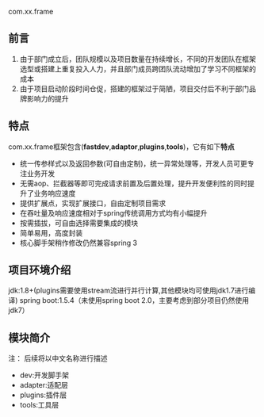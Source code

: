 com.xx.frame
## 前言

 1. 由于部门成立后，团队规模以及项目数量在持续增长，不同的开发团队在框架选型或搭建上重复投入人力，并且部门成员跨团队流动增加了学习不同框架的成本
 2. 由于项目启动阶段时间仓促，搭建的框架过于简陋，项目交付后不利于部门品牌影响力的提升
 
 ## 特点
com.xx.frame框架包含(**fastdev**,**adaptor**,**plugins**,**tools**)，它有如下**特点**

-  统一传参样式以及返回参数(可自由定制)，统一异常处理等，开发人员可更专注业务开发
- 无需aop、拦截器等即可完成请求前置及后置处理，提升开发便利性的同时提升了业务响应速度
- 提供扩展点，实现扩展接口，自由定制项目需求
- 在吞吐量及响应速度相对于spring传统调用方式均有小幅提升
- 按需插拔，可自由选择需要集成的模块
- 简单易用，高度封装
- 核心脚手架稍作修改仍然兼容spring 3
## 项目环境介绍
jdk:1.8+(plugins需要使用stream流进行并行计算,其他模块均可使用jdk1.7进行编译)
spring boot:1.5.4（未使用spring boot 2.0，主要考虑到部分项目仍然使用jdk7）
## 模块简介
  注： 后续将以中文名称进行描述
 - dev:开发脚手架
 - adapter:适配层
 - plugins:插件层
 - tools:工具层

